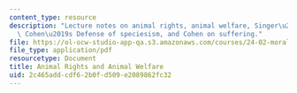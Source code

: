 ```yaml
---
content_type: resource
description: "Lecture notes on animal rights, animal welfare, Singer\u2019s argument,\
  \ Cohen\u2019s Defense of speciesism, and Cohen on suffering."
file: https://ol-ocw-studio-app-qa.s3.amazonaws.com/courses/24-02-moral-problems-and-the-good-life-fall-2008/2c465addcdf62b0fd509e2089862fc32_lec_10.pdf
file_type: application/pdf
resourcetype: Document
title: Animal Rights and Animal Welfare
uid: 2c465add-cdf6-2b0f-d509-e2089862fc32
---
```

